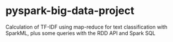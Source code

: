 # pyspark-big-data-project
Calculation of TF-IDF using map-reduce for text classification with SparkML, plus some queries with the RDD API and Spark SQL
